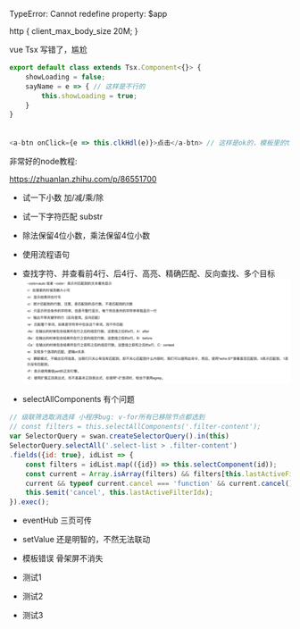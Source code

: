 TypeError: Cannot redefine property: $app

http {
    client_max_body_size 20M;
}

vue Tsx 写错了，尴尬
``` js
export default class extends Tsx.Component<{}> {
    showLoading = false;
    sayName = e => { // 这样是不行的
        this.showLoading = true;
    }
}


<a-btn onClick={e => this.clkHdl(e)}>点击</a-btn> // 这样是ok的，模板里的this绑定正确
```
非常好的node教程:

https://zhuanlan.zhihu.com/p/86551700

- 试一下小数 加/减/乘/除
- 试一下字符匹配 substr
- 除法保留4位小数，乘法保留4位小数
- 使用流程语句
- 查找字符、并查看前4行、后4行、高亮、精确匹配、反向查找、多个目标
![](2019-11-04-01-13-23.png)

- selectAllComponents 有个问题
``` js
// 级联筛选取消选择 小程序bug: v-for所有已移除节点都选到
// const filters = this.selectAllComponents('.filter-content');
var SelectorQuery = swan.createSelectorQuery().in(this)
SelectorQuery.selectAll('.select-list > .filter-content')
.fields({id: true}, idList => {
    const filters = idList.map(({id}) => this.selectComponent(id));
    const current = Array.isArray(filters) && filters[this.lastActiveFilterIdx];
    current && typeof current.cancel === 'function' && current.cancel();
    this.$emit('cancel', this.lastActiveFilterIdx);
}).exec();
```

- eventHub 三页可传

- setValue 还是明智的，不然无法联动

- 模板错误 骨架屏不消失

- 测试1

- 测试2

- 测试3